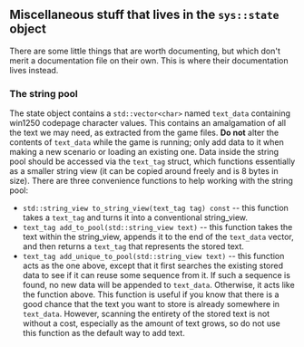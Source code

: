 ## Miscellaneous stuff that lives in the `sys::state` object

There are some little things that are worth documenting, but which don't merit a documentation file on their own. This is where their documentation lives instead.

### The string pool

The state object contains a `std::vector<char>` named `text_data` containing win1250 codepage character values. This contains an amalgamation of all the text we may need, as extracted from the game files. **Do not** alter the contents of `text_data` while the game is running; only add data to it when making a new scenario or loading an existing one. Data inside the string pool should be accessed via the `text_tag` struct, which functions essentially as a smaller string view (it can be copied around freely and is 8 bytes in size). There are three convenience functions to help working with the string pool:

- `std::string_view to_string_view(text_tag tag) const` -- this function takes a `text_tag` and turns it into a conventional string_view.
- `text_tag add_to_pool(std::string_view text)` -- this function takes the text within the string_view, appends it to the end of the `text_data` vector, and then returns a `text_tag` that represents the stored text.
- `text_tag add_unique_to_pool(std::string_view text)` -- this function acts as the one above, except that it first searches the existing stored data to see if it can reuse some sequence from it. If such a sequence is found, no new data will be appended to `text_data`. Otherwise, it acts like the function above. This function is useful if you know that there is a good chance that the text you want to store is already somewhere in `text_data`. However, scanning the entirety of the stored text is not without a cost, especially as the amount of text grows, so do not use this function as the default way to add text.
